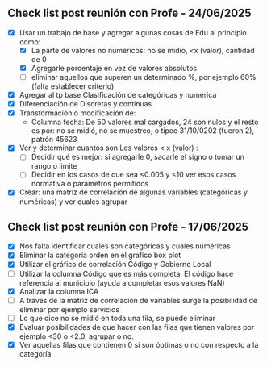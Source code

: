 ## Check list post reunión con Profe - 24/06/2025
- [x] Usar un trabajo de  base y agregar algunas cosas de Edu al principio como:
  - [x] La parte de valores no numéricos: no se midio, <x (valor), cantidad de 0 
  - [x] Agregarle porcentaje en vez de valores absolutos
  - [ ] eliminar aquellos que superen un determinado %, por ejemplo 60% (falta establecer criterio)
- [x] Agregar al tp base Clasificación de categóricas y numérica
- [x] Diferenciación de Discretas y continuas
- [x] Transformación  o modificación de:
  - Columna fecha: De 50 valores mal cargados, 24 son nulos y el resto es por: no se midió, no se muestreo, o tipeo 31/10/0202 (fueron 2), patrón 45623
- [x] Ver y determinar cuantos son Los valores < x (valor) :
  - [ ] Decidir qué es mejor: si agregarle 0, sacarle el signo o tomar un rango o limite
  - [ ] Decidir en los casos de que sea <0.005 y <10 ver esos casos normativa o parámetros permitidos
- [x] Crear: una matriz de correlación de algunas variables (categóricas y numéricas) y ver cuales agrupar

## Check list post reunión con Profe - 17/06/2025
- [x] Nos falta identificar cuales son categóricas y cuales numéricas
- [x] Eliminar la categoría orden en el grafico box plot
- [x] Utilizar el gráfico de correlación Código y Gobierno Local
- [ ] Utilizar la columna Código que es más completa. El código hace referencia al municipio (ayuda a completar esos  valores NaN) 
- [x] Analizar la columna ICA
- [ ] A traves de la matriz de correlación de variables surge la posibilidad de eliminar por ejemplo servicios 
- [ ] Lo que dice no se midió en toda una fila, se puede eliminar 
- [x] Evaluar posibilidades de que hacer con las filas que tienen valores por ejemplo <30 o <2.0, agrupar o no.
- [x] Ver aquellas filas que contienen 0 si son óptimas o no con respecto a la categoría

